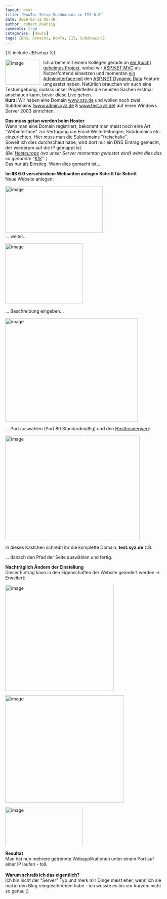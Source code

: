 ```yaml
---
layout: post
title: "HowTo: Setup Subdomains in IIS 6.0"
date: 2009-02-12 00:40
author: robert.muehsig
comments: true
categories: [HowTo]
tags: [DNS, Domains, HowTo, IIS, Subdomains]
---
```

{% include JB/setup %}
<p><a href="{{BASE_PATH}}/assets/wp-images/image643.png"><img style="border-right: 0px; border-top: 0px; margin: 0px 10px 0px 0px; border-left: 0px; border-bottom: 0px" height="78" alt="image" src="{{BASE_PATH}}/assets/wp-images/image-thumb621.png" width="110" align="left" border="0" /></a>Ich arbeite mit einem Kollegen gerade an <a href="http://code-inside.de/blog/2009/02/06/howtocode-errorcodes-exceptions-den-user-informieren-wenn-etwas-schief-luft-wie-gehts/">ein (noch) geheimes Projekt</a>, wobei wir <a href="http://asp.net/mvc">ASP.NET MVC</a> als Nutzerfontend einsetzen und momentan <a href="http://code-inside.de/blog/2009/01/30/howto-sql-datenbank-weboberflche-mit-aspnet-dynamic-data-und-dem-entity-framework-auf-iis-60/">ein Admininterface mit</a> den <a href="http://www.asp.net/dynamicdata/">ASP.NET Dynamic Data</a> Feature umgesetzt haben. Nat&#252;rlich brauchen wir auch eine Testumgebung, sodass unser Projektleiter die neusten Sachen erstmal anschauen kann, bevor diese Live gehen.     <br /><strong>Kurz:</strong> Wir haben eine Domain <a href="http://www.xzy.de">www.xzy.de</a> und wollen noch zwei Subdomains (<a href="http://www.admin.xyz.de">www.admin.xyz.de</a> &amp; <a href="http://www.test.xyz.de">www.test.xyz.de</a>) auf einen Windows Server 2003 einrichten. </p> 
<!--more-->
  <p><strong>Das muss getan werden beim Hoster     <br /></strong>Wenn man eine Domain registriert, bekommt man meist noch eine Art &quot;Webinterface&quot; zur Verf&#252;gung um Email-Weiterleitungen, Subdomains etc. einzurichten. Hier muss man die Subdomains &quot;freischalte&quot;.     <br />Soweit ich dies durchschaut habe, wird dort nur ein DNS Eintrag gemacht, der wiederum auf die IP gemappt ist.    <br />(<em>Bei </em><a href="http://www.hosteurope.de/"><em>Hosteurope</em></a><em> (wo unser Server momentan gehostet wird) w&#228;re dies das so genannte &quot;</em><a href="https://kis.hosteurope.de/"><em>KIS</em></a><em>&quot;. )</em>    <br />Das nur als Einstieg. Wenn dies gemacht ist...</p>  <p><strong>Im IIS 6.0 verschiedene Webseiten anlegen Schritt f&#252;r Schritt     <br /></strong>Neue Website anlegen:</p>  <p><a href="{{BASE_PATH}}/assets/wp-images/image644.png"><img style="border-right: 0px; border-top: 0px; border-left: 0px; border-bottom: 0px" height="147" alt="image" src="{{BASE_PATH}}/assets/wp-images/image-thumb622.png" width="308" border="0" /></a>&#160; <br />... weiter...</p>  <p><a href="{{BASE_PATH}}/assets/wp-images/image645.png"><img style="border-right: 0px; border-top: 0px; border-left: 0px; border-bottom: 0px" height="191" alt="image" src="{{BASE_PATH}}/assets/wp-images/image-thumb623.png" width="244" border="0" /></a> </p>  <p>... Beschreibung eingeben...</p>  <p><a href="{{BASE_PATH}}/assets/wp-images/image646.png"><img style="border-right: 0px; border-top: 0px; border-left: 0px; border-bottom: 0px" height="326" alt="image" src="{{BASE_PATH}}/assets/wp-images/image-thumb624.png" width="419" border="0" /></a> </p>  <p>... Port ausw&#228;hlen (Port 80 Standardm&#228;&#223;ig) und den <a href="http://de.wikipedia.org/wiki/Host_Header">Hostheaderwert</a>:</p>  <p><a href="{{BASE_PATH}}/assets/wp-images/image647.png"><img style="border-right: 0px; border-top: 0px; border-left: 0px; border-bottom: 0px" height="330" alt="image" src="{{BASE_PATH}}/assets/wp-images/image-thumb625.png" width="425" border="0" /></a> </p>  <p>In dieses K&#228;stchen schreibt ihr die komplette Domain: <strong>test.xyz.de</strong> z.B. </p>  <p>... danach den Pfad der Seite ausw&#228;hlen und fertig.</p>  <p><strong>Nachtr&#228;glich &#196;ndern der Einstellung</strong>    <br />Dieser Eintrag kann in den Eigenschaften der Website ge&#228;ndert werden -&gt; Erweitert:</p>  <p><a href="{{BASE_PATH}}/assets/wp-images/image648.png"><img style="border-right: 0px; border-top: 0px; border-left: 0px; border-bottom: 0px" height="335" alt="image" src="{{BASE_PATH}}/assets/wp-images/image-thumb626.png" width="343" border="0" /></a> </p>  <p><a href="{{BASE_PATH}}/assets/wp-images/image649.png"><img style="border-right: 0px; border-top: 0px; border-left: 0px; border-bottom: 0px" height="338" alt="image" src="{{BASE_PATH}}/assets/wp-images/image-thumb627.png" width="375" border="0" /></a> </p>  <p><a href="{{BASE_PATH}}/assets/wp-images/image650.png"><img style="border-right: 0px; border-top: 0px; border-left: 0px; border-bottom: 0px" height="124" alt="image" src="{{BASE_PATH}}/assets/wp-images/image-thumb628.png" width="244" border="0" /></a> </p>  <p><strong>Resultat     <br /></strong>Man hat nun mehrere getrennte Webapplikationen unter einem Port auf einer IP laufen - toll.    <br />    <br /><strong>Warum schreib ich das eigentlich?     <br /></strong>Ich bin nicht der &quot;Server&quot; Typ und merk mir Dinge meist eher, wenn ich sie mal in den Blog reingeschrieben habe - ich wusste es bis vor kurzem nicht so genau ;)</p>
